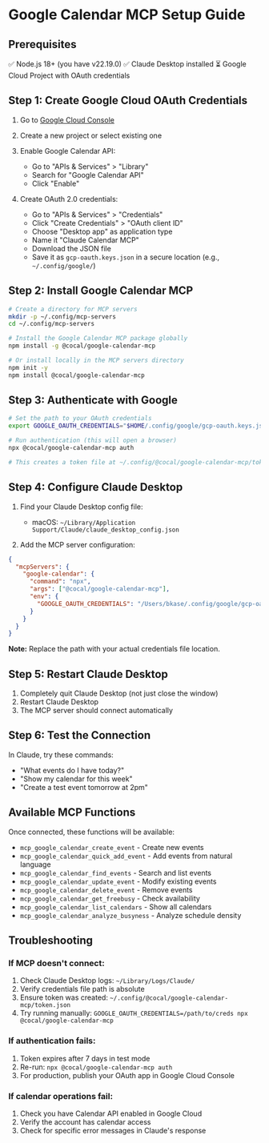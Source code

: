 # Google Calendar MCP Setup Guide

## Prerequisites
✅ Node.js 18+ (you have v22.19.0)
✅ Claude Desktop installed
⏳ Google Cloud Project with OAuth credentials

## Step 1: Create Google Cloud OAuth Credentials

1. Go to [Google Cloud Console](https://console.cloud.google.com/)
2. Create a new project or select existing one
3. Enable Google Calendar API:
   - Go to "APIs & Services" > "Library"
   - Search for "Google Calendar API"
   - Click "Enable"

4. Create OAuth 2.0 credentials:
   - Go to "APIs & Services" > "Credentials"
   - Click "Create Credentials" > "OAuth client ID"
   - Choose "Desktop app" as application type
   - Name it "Claude Calendar MCP"
   - Download the JSON file
   - Save it as `gcp-oauth.keys.json` in a secure location (e.g., `~/.config/google/`)

## Step 2: Install Google Calendar MCP

```bash
# Create a directory for MCP servers
mkdir -p ~/.config/mcp-servers
cd ~/.config/mcp-servers

# Install the Google Calendar MCP package globally
npm install -g @cocal/google-calendar-mcp

# Or install locally in the MCP servers directory
npm init -y
npm install @cocal/google-calendar-mcp
```

## Step 3: Authenticate with Google

```bash
# Set the path to your OAuth credentials
export GOOGLE_OAUTH_CREDENTIALS="$HOME/.config/google/gcp-oauth.keys.json"

# Run authentication (this will open a browser)
npx @cocal/google-calendar-mcp auth

# This creates a token file at ~/.config/@cocal/google-calendar-mcp/token.json
```

## Step 4: Configure Claude Desktop

1. Find your Claude Desktop config file:
   - macOS: `~/Library/Application Support/Claude/claude_desktop_config.json`

2. Add the MCP server configuration:

```json
{
  "mcpServers": {
    "google-calendar": {
      "command": "npx",
      "args": ["@cocal/google-calendar-mcp"],
      "env": {
        "GOOGLE_OAUTH_CREDENTIALS": "/Users/bkase/.config/google/gcp-oauth.keys.json"
      }
    }
  }
}
```

**Note:** Replace the path with your actual credentials file location.

## Step 5: Restart Claude Desktop

1. Completely quit Claude Desktop (not just close the window)
2. Restart Claude Desktop
3. The MCP server should connect automatically

## Step 6: Test the Connection

In Claude, try these commands:
- "What events do I have today?"
- "Show my calendar for this week"
- "Create a test event tomorrow at 2pm"

## Available MCP Functions

Once connected, these functions will be available:
- `mcp_google_calendar_create_event` - Create new events
- `mcp_google_calendar_quick_add_event` - Add events from natural language
- `mcp_google_calendar_find_events` - Search and list events
- `mcp_google_calendar_update_event` - Modify existing events
- `mcp_google_calendar_delete_event` - Remove events
- `mcp_google_calendar_get_freebusy` - Check availability
- `mcp_google_calendar_list_calendars` - Show all calendars
- `mcp_google_calendar_analyze_busyness` - Analyze schedule density

## Troubleshooting

### If MCP doesn't connect:
1. Check Claude Desktop logs: `~/Library/Logs/Claude/`
2. Verify credentials file path is absolute
3. Ensure token was created: `~/.config/@cocal/google-calendar-mcp/token.json`
4. Try running manually: `GOOGLE_OAUTH_CREDENTIALS=/path/to/creds npx @cocal/google-calendar-mcp`

### If authentication fails:
1. Token expires after 7 days in test mode
2. Re-run: `npx @cocal/google-calendar-mcp auth`
3. For production, publish your OAuth app in Google Cloud Console

### If calendar operations fail:
1. Check you have Calendar API enabled in Google Cloud
2. Verify the account has calendar access
3. Check for specific error messages in Claude's response